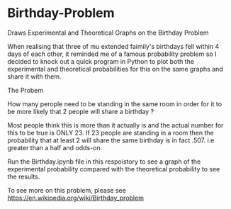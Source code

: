 # Birthday-Problem
Draws Experimental and Theoretical Graphs on the Birthday Problem

When realising that three of mu extended faimily's birthdays fell within 4 days of each other, it reminded me of a famous probability problem so I decided to knock out a quick program in Python to plot both the experimental and theoretical probabilities for this on the same graphs and share it with them.  

The Probem

How many perople need to be standing in the same room in order for it to be more likely that 2 people will share a birthday ?

Most people think this is more than it actually is and the actual number for this to be true is ONLY 23.  If 23 people are standing in a room then the probability that at least 2 will share the same birthday is in fact .507. i.e  greater than a half and odds-on.

Run the Birthday.ipynb file in this respoistory to see a graph of the experimental probability compared with the theoretical probability to see the results.

To see more on this problem, please see https://en.wikipedia.org/wiki/Birthday_problem
